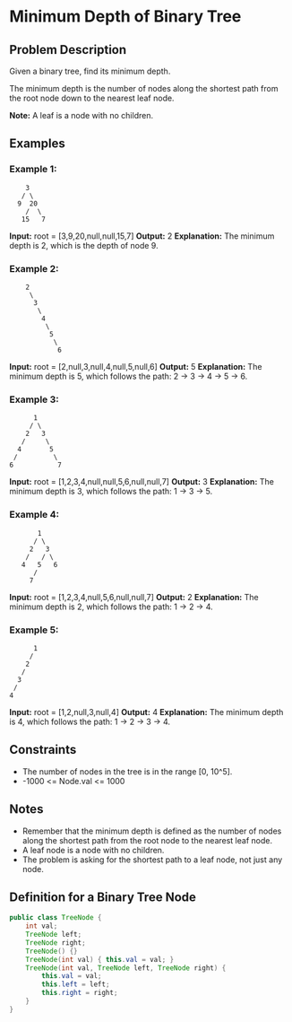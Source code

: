 # Minimum Depth of Binary Tree

## Problem Description

Given a binary tree, find its minimum depth.

The minimum depth is the number of nodes along the shortest path from the root node down to the nearest leaf node.

**Note:** A leaf is a node with no children.

## Examples

### Example 1:

```
    3
   / \
  9  20
    /  \
   15   7
```

**Input:** root = [3,9,20,null,null,15,7]
**Output:** 2
**Explanation:** The minimum depth is 2, which is the depth of node 9.

### Example 2:

```
    2
     \
      3
       \
        4
         \
          5
           \
            6
```

**Input:** root = [2,null,3,null,4,null,5,null,6]
**Output:** 5
**Explanation:** The minimum depth is 5, which follows the path: 2 → 3 → 4 → 5 → 6.

### Example 3:

```
      1
     / \
    2   3
   /     \
  4       5
 /         \
6           7
```

**Input:** root = [1,2,3,4,null,null,5,6,null,null,7]
**Output:** 3
**Explanation:** The minimum depth is 3, which follows the path: 1 → 3 → 5.

### Example 4:

```
       1
      / \
     2   3
    /   / \
   4   5   6
      /
     7
```

**Input:** root = [1,2,3,4,null,5,6,null,null,7]
**Output:** 2
**Explanation:** The minimum depth is 2, which follows the path: 1 → 2 → 4.

### Example 5:

```
      1
     /
    2
   /
  3
 /
4
```

**Input:** root = [1,2,null,3,null,4]
**Output:** 4
**Explanation:** The minimum depth is 4, which follows the path: 1 → 2 → 3 → 4.

## Constraints

- The number of nodes in the tree is in the range [0, 10^5].
- -1000 <= Node.val <= 1000

## Notes

- Remember that the minimum depth is defined as the number of nodes along the shortest path from the root node to the nearest leaf node.
- A leaf node is a node with no children.
- The problem is asking for the shortest path to a leaf node, not just any node.

## Definition for a Binary Tree Node

```java
public class TreeNode {
    int val;
    TreeNode left;
    TreeNode right;
    TreeNode() {}
    TreeNode(int val) { this.val = val; }
    TreeNode(int val, TreeNode left, TreeNode right) {
        this.val = val;
        this.left = left;
        this.right = right;
    }
}
```